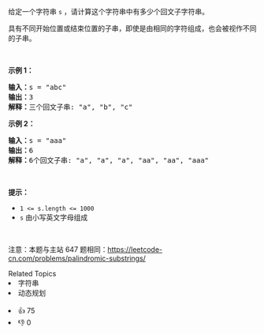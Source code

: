 <p>给定一个字符串 <code>s</code> ，请计算这个字符串中有多少个回文子字符串。</p>

<p>具有不同开始位置或结束位置的子串，即使是由相同的字符组成，也会被视作不同的子串。</p>

<p>&nbsp;</p>

<p><strong>示例 1：</strong></p>

<pre>
<strong>输入：</strong>s = "abc"
<strong>输出：</strong>3
<strong>解释：</strong>三个回文子串: "a", "b", "c"
</pre>

<p><strong>示例 2：</strong></p>

<pre>
<strong>输入：</strong>s =<strong> </strong>"aaa"
<strong>输出：</strong>6
<strong>解释：</strong>6个回文子串: "a", "a", "a", "aa", "aa", "aaa"</pre>

<p>&nbsp;</p>

<p><strong>提示：</strong></p>

<ul> 
 <li><code>1 &lt;= s.length &lt;= 1000</code></li> 
 <li><code>s</code> 由小写英文字母组成</li> 
</ul>

<p>&nbsp;</p>

<p>
 <meta charset="UTF-8" />注意：本题与主站 647 题相同：<a href="https://leetcode-cn.com/problems/palindromic-substrings/">https://leetcode-cn.com/problems/palindromic-substrings/</a>&nbsp;</p>

<div><div>Related Topics</div><div><li>字符串</li><li>动态规划</li></div></div><br><div><li>👍 75</li><li>👎 0</li></div>